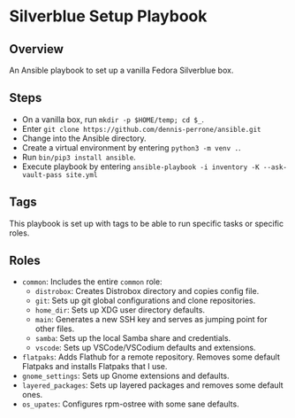 # Silverblue Setup Playbook

## Overview

An Ansible playbook to set up a vanilla Fedora Silverblue box.

## Steps

- On a vanilla box, run `mkdir -p $HOME/temp; cd $_`.
- Enter `git clone https://github.com/dennis-perrone/ansible.git`
- Change into the Ansible directory.
- Create a virtual environment by entering `python3 -m venv .`.
- Run `bin/pip3 install ansible`.
- Execute playbook by entering `ansible-playbook -i inventory -K --ask-vault-pass site.yml` 

## Tags

This playbook is set up with tags to be able to run specific tasks or specific roles.

## Roles

- `common`: Includes the entire `common` role:
    - `distrobox`: Creates Distrobox directory and copies config file.
    - `git`: Sets up git global configurations and clone repositories.
    - `home_dir`: Sets up XDG user directory defaults.
    - `main`: Generates a new SSH key and serves as jumping point for other files.
    - `samba`: Sets up the local Samba share and credentials.
    - `vscode`: Sets up VSCode/VSCodium defaults and extensions.
- `flatpaks`: Adds Flathub for a remote repository. Removes some default Flatpaks and installs Flatpaks that I use.
- `gnome_settings`: Sets up Gnome extensions and defaults.
- `layered_packages`: Sets up layered packages and removes some default ones.
- `os_upates`: Configures rpm-ostree with some sane defaults.